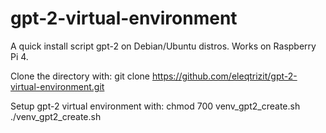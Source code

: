 # gpt-2-virtual-environment
A quick install script gpt-2 on Debian/Ubuntu distros.  Works on Raspberry Pi 4.

Clone the directory with:
	git clone https://github.com/eleqtrizit/gpt-2-virtual-environment.git

Setup gpt-2 virtual environment with:
	chmod 700 venv_gpt2_create.sh
	./venv_gpt2_create.sh
